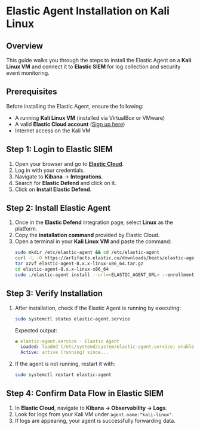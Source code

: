 # Elastic Agent Installation on Kali Linux

## Overview
This guide walks you through the steps to install the Elastic Agent on a **Kali Linux VM** and connect it to **Elastic SIEM** for log collection and security event monitoring.

## Prerequisites
Before installing the Elastic Agent, ensure the following:
- A running **Kali Linux VM** (installed via VirtualBox or VMware)
- A valid **Elastic Cloud account** ([Sign up here](https://cloud.elastic.co/registration))
- Internet access on the Kali VM

## Step 1: Login to Elastic SIEM
1. Open your browser and go to **[Elastic Cloud](https://cloud.elastic.co/)**.
2. Log in with your credentials.
3. Navigate to **Kibana** → **Integrations**.
4. Search for **Elastic Defend** and click on it.
5. Click on **Install Elastic Defend**.

## Step 2: Install Elastic Agent
1. Once in the **Elastic Defend** integration page, select **Linux** as the platform.
2. Copy the **installation command** provided by Elastic Cloud.
3. Open a terminal in your **Kali Linux VM** and paste the command:
   ```bash
   sudo mkdir /etc/elastic-agent && cd /etc/elastic-agent
   curl -L -O https://artifacts.elastic.co/downloads/beats/elastic-agent/elastic-agent-8.x.x-linux-x86_64.tar.gz
   tar xzvf elastic-agent-8.x.x-linux-x86_64.tar.gz
   cd elastic-agent-8.x.x-linux-x86_64
   sudo ./elastic-agent install --url=<ELASTIC_AGENT_URL> --enrollment-token=<YOUR_ENROLLMENT_TOKEN>
   ```

## Step 3: Verify Installation
1. After installation, check if the Elastic Agent is running by executing:
   ```bash
   sudo systemctl status elastic-agent.service
   ```
   Expected output:
   ```yaml
   ● elastic-agent.service - Elastic Agent
     Loaded: loaded (/etc/systemd/system/elastic-agent.service; enabled; vendor preset: enabled)
     Active: active (running) since...
   ```
2. If the agent is not running, restart it with:
   ```bash
   sudo systemctl restart elastic-agent
   ```

## Step 4: Confirm Data Flow in Elastic SIEM
1. In **Elastic Cloud**, navigate to **Kibana → Observability → Logs**.
2. Look for logs from your Kali VM under `agent.name:"kali-linux"`.
3. If logs are appearing, your agent is successfully forwarding data.


